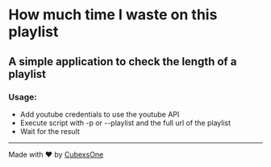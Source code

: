 # How much time I waste on this playlist
## A simple application to check the length of a playlist

### Usage:
- Add youtube credentials to use the youtube API
- Execute script with -p or --playlist and the full url of the playlist
- Wait for the result

---
Made with ❤️ by [CubexsOne](https://cubexs.dev/)